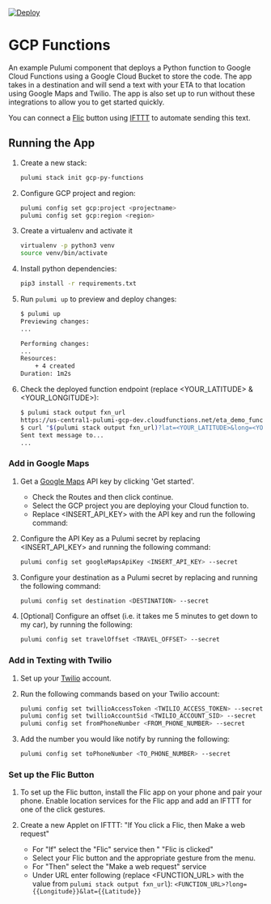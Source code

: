 [![Deploy](https://get.pulumi.com/new/button.svg)](https://app.pulumi.com/new)

# GCP Functions

An example Pulumi component that deploys a Python function to Google Cloud Functions using a Google Cloud Bucket to store the code. The app takes in a destination and will send a text with your ETA to that location using Google Maps and Twilio. The app is also set up to run without these integrations to allow you to get started quickly.

You can connect a [Flic](https://flic.io) button using [IFTTT](https://ifttt.com) to automate sending this text.

## Running the App

1. Create a new stack:

    ```bash
    pulumi stack init gcp-py-functions
    ```

1. Configure GCP project and region:

    ```bash
    pulumi config set gcp:project <projectname>
    pulumi config set gcp:region <region>
    ```

1. Create a virtualenv and activate it

    ```bash
    virtualenv -p python3 venv
    source venv/bin/activate
    ```

1. Install python dependencies:

    ```bash
    pip3 install -r requirements.txt
    ```

1. Run `pulumi up` to preview and deploy changes:

    ```bash
    $ pulumi up
    Previewing changes:
    ...

    Performing changes:
    ...
    Resources:
        + 4 created
    Duration: 1m2s
    ```

1. Check the deployed function endpoint (replace <YOUR_LATITUDE> & <YOUR_LONGITUDE>):

    ```BASH
    $ pulumi stack output fxn_url
    https://us-central1-pulumi-gcp-dev.cloudfunctions.net/eta_demo_function-40d1889
    $ curl "$(pulumi stack output fxn_url)?lat=<YOUR_LATITUDE>&long=<YOUR_LONGITUDE>"
    Sent text message to...
    ...
    ```

### Add in Google Maps

1. Get a [Google Maps](https://cloud.google.com/maps-platform/) API key by clicking 'Get started'.

    * Check the Routes and then click continue.
    * Select the GCP project you are deploying your Cloud function to.
    * Replace <INSERT_API_KEY> with the API key and run the following command:

1. Configure the API Key as a Pulumi secret by replacing <INSERT_API_KEY> and running the following command:

    ```bash
    pulumi config set googleMapsApiKey <INSERT_API_KEY> --secret
    ```

1. Configure your destination as a Pulumi secret by replacing <DESTINATION> and running the following command:

     ```bash
    pulumi config set destination <DESTINATION> --secret
    ```

1. [Optional] Configure an offset (i.e. it takes me 5 minutes to get down to my car), by running the following:

    ```bash
    pulumi config set travelOffset <TRAVEL_OFFSET> --secret
    ```

### Add in Texting with Twilio

1. Set up your [Twilio](https://www.twilio.com/) account.

1. Run the following commands based on your Twilio account:

    ```bash
    pulumi config set twillioAccessToken <TWILIO_ACCESS_TOKEN> --secret
    pulumi config set twillioAccountSid <TWILIO_ACCOUNT_SID> --secret
    pulumi config set fromPhoneNumber <FROM_PHONE_NUMBER> --secret
    ```

1. Add the number you would like notify by running the following:

    ```bash
    pulumi config set toPhoneNumber <TO_PHONE_NUMBER> --secret
    ```

### Set up the Flic Button

1. To set up the Flic button, install the Flic app on your phone and pair your phone. Enable location services for the Flic app and add an IFTTT for one of the click gestures.

1. Create a new Applet on IFTTT: "If You click a Flic, then Make a web request"
    * For "If" select the "Flic" service then " "Flic is clicked"
    * Select your Flic button and the appropriate gesture from the menu.
    * For "Then" select the "Make a web request" service
    * Under URL enter following (replace <FUNCTION_URL> with the value from `pulumi stack output fxn_url`): `<FUNCTION_URL>?long={{Longitude}}&lat={{Latitude}}`
